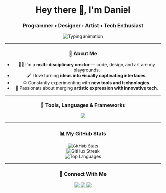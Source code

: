<div align="center">
  
  <h1>Hey there 👋, I'm Daniel</h1>
  <h3>Programmer • Designer • Artist • Tech Enthusiast</h3>

  <img src="https://readme-typing-svg.herokuapp.com/?lines=Creative+Coder;UX/UI+Designer;Digital+Artist;Tech+Lover&center=true&width=440&height=45&color=00F7FF&vCenter=true" alt="Typing animation" />

</div>

---

<div align="center">

  ### 🎨 About Me
  - 👨‍💻 I’m a **multi-disciplinary creator** — code, design, and art are my playgrounds.  
  - 🖌️ I love turning **ideas into visually captivating interfaces**.  
  - ⚙️ Constantly experimenting with **new tools and technologies**.  
  - 🚀 Passionate about merging **artistic expression with innovative tech**.  

</div>

---

<div align="center">

  ### 🧰 Tools, Languages & Frameworks
  <img src="https://skillicons.dev/icons?i=html,css,js,ts,react,nextjs,nodejs,python,figma,ps,ai,blender,threejs,git,github,vscode&perline=8" />
  
</div>

---

<div align="center">

  ### 📊 My GitHub Stats
  <img src="https://github-readme-stats.vercel.app/api?username=canvexter&theme=tokyonight&show_icons=true" alt="GitHub Stats" />
  <br />
  <img src="https://github-readme-streak-stats.herokuapp.com/?user=canvexter&theme=tokyonight" alt="GitHub Streak" />
  <br />
  <img src="https://github-readme-stats.vercel.app/api/top-langs/?username=canvexter&layout=compact&theme=tokyonight" alt="Top Languages" />

</div>

---

<div align="center">

  ### 🔗 Connect With Me
  <a href="https://linkedin.com/in/yourlinkedin">
    <img src="https://img.shields.io/badge/-LinkedIn-0A66C2?style=for-the-badge&logo=linkedin&logoColor=white" />
  </a>
  <a href="mailto:youremail@example.com">
    <img src="https://img.shields.io/badge/-Email-EA4335?style=for-the-badge&logo=gmail&logoColor=white" />
  </a>
  <a href="https://twitter.com/yourhandle">
    <img src="https://img.shields.io/badge/-Twitter-1DA1F2?style=for-the-badge&logo=twitter&logoColor=white" />
  </a>

</div>

